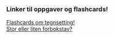 <h3> Linker til oppgaver og flashcards! </h3>

<a href="https://www.remnote.com/a/Gramatikk-flashcards-Hvor-skal-tegnene-settes/67be062574ef69df4315ba89"> Flashcards om tegnsetting!</a>
<br>
<a href="https://ndla.no/nb/r/norsk-yf/stor-eller-liten-forbokstav/5247090037"> Stor eller liten forbokstav?</a>
<br>

